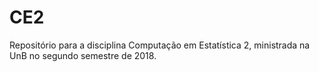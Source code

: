 # CE2
Repositório para a disciplina Computação em Estatística 2, ministrada na UnB no segundo semestre de 2018.

